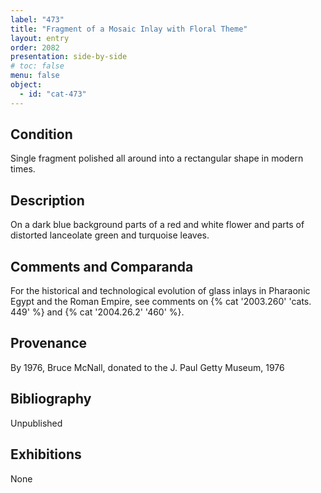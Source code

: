 ```yaml
---
label: "473"
title: "Fragment of a Mosaic Inlay with Floral Theme"
layout: entry
order: 2082
presentation: side-by-side
# toc: false
menu: false
object:
  - id: "cat-473"
---
```


## Condition

Single fragment polished all around into a rectangular shape in modern times.

## Description

On a dark blue background parts of a red and white flower and parts of distorted lanceolate green and turquoise leaves.

## Comments and Comparanda

For the historical and technological evolution of glass inlays in Pharaonic Egypt and the Roman Empire, see comments on {% cat '2003.260' 'cats. 449' %} and {% cat '2004.26.2' '460' %}.

## Provenance

By 1976, Bruce McNall, donated to the J. Paul Getty Museum, 1976

## Bibliography

Unpublished

## Exhibitions

None